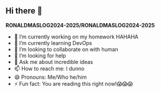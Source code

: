 ## Hi there 👋


**RONALDMASLOG2024-2025/RONALDMASLOG2024-2025** 

- 🔭 I’m currently working on my homework HAHAHA
- 🌱 I’m currently learning DevOps
- 👯 I’m looking to collaborate on with human
- 🤔 I’m looking for help
- 💬 Ask me about incredible ideas
- 📫 How to reach me: I dunno
- 😄 Pronouns: Me/Who he/him
- ⚡ Fun fact: You are reading this right now!😱😱😱

